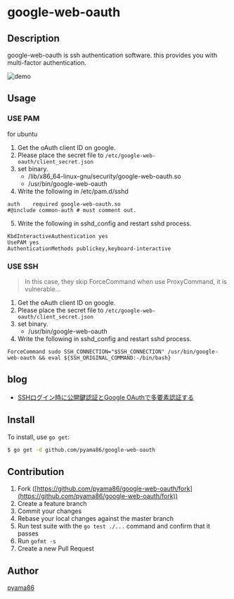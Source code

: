 # google-web-oauth
## Description
google-web-oauth is ssh authentication software.
this provides you with multi-factor authentication.


![demo](https://github.com/pyama86/google-web-oauth/blob/master/media/demo.gif)
## Usage
### USE PAM
for ubuntu

1. Get the oAuth client ID on google.
2. Please place the secret file to `/etc/google-web-oauth/client_secret.json`
3. set binary.
   - /lib/x86_64-linux-gnu/security/google-web-oauth.so
   - /usr/bin/google-web-oauth
4. Write the following in /etc/pam.d/sshd
```
auth    required google-web-oauth.so
#@include common-auth # must comment out.
```

5. Write the following in sshd_config and restart sshd process.

```
KbdInteractiveAuthentication yes
UsePAM yes
AuthenticationMethods publickey,keyboard-interactive
```

### USE SSH

> In this case, they skip ForceCommand when use ProxyCommand, it is vulnerable...

1. Get the oAuth client ID on google.
2. Please place the secret file to `/etc/google-web-oauth/client_secret.json`
3. set binary.
   - /usr/bin/google-web-oauth
4. Write the following in sshd_config and restart sshd process.

```
ForceCommand sudo SSH_CONNECTION="$SSH_CONNECTION" /usr/bin/google-web-oauth && eval ${SSH_ORIGINAL_COMMAND:-/bin/bash}
```

## blog
- [SSHログイン時に公開鍵認証とGoogle OAuthで多要素認証する](https://ten-snapon.com/archives/2306)

## Install

To install, use `go get`:

```bash
$ go get -d github.com/pyama86/google-web-oauth
```

## Contribution

1. Fork ([https://github.com/pyama86/google-web-oauth/fork](https://github.com/pyama86/google-web-oauth/fork))
1. Create a feature branch
1. Commit your changes
1. Rebase your local changes against the master branch
1. Run test suite with the `go test ./...` command and confirm that it passes
1. Run `gofmt -s`
1. Create a new Pull Request

## Author

[pyama86](https://github.com/pyama86)
